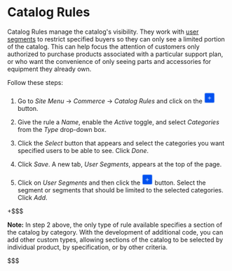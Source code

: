 # Catalog Rules [](id=catalog-rules)

Catalog Rules manage the catalog's visibility. They work with 
[user segments](/web/liferay-emporio/documentation/-/knowledge_base/1-0/user-segmentation)
to restrict specified buyers so they can only see a limited portion of the
catalog. This can help focus the attention of customers only authorized
to purchase products associated with a particular support plan, or who want the
convenience of only seeing parts and accessories for equipment they already
own.

Follow these steps:

1.  Go to *Site Menu* &rarr; *Commerce* &rarr; *Catalog Rules* and click on the
    ![Add](../../images/icon-add.png) button.

2.  Give the rule a *Name*, enable the *Active* toggle, and select
    *Categories* from the *Type* drop-down box.

3.  Click the *Select* button that appears and select the categories 
    you want specified users to be able to see. Click *Done*.

4.  Click *Save*. A new tab, *User Segments*, appears at the top of the page.

5.  Click on *User Segments* and then click the
    ![Add](../../images/icon-add.png) button. Select the segment or segments
    that should be limited to the selected categories. Click *Add*.

+$$$

**Note:** In step 2 above, the only type of rule available specifies a section
of the catalog by category. With the development of additional code, you can add
other custom types, allowing sections of the catalog to be selected by
individual product, by specification, or by other criteria. 

$$$
